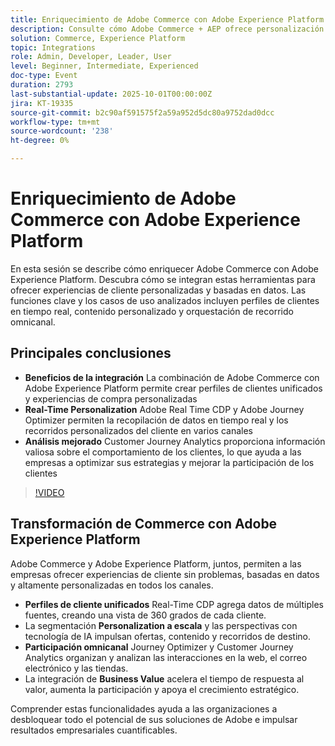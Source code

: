 ```yaml
---
title: Enriquecimiento de Adobe Commerce con Adobe Experience Platform
description: Consulte cómo Adobe Commerce + AEP ofrece personalización en tiempo real, perfiles unificados y recorridos omnicanal con tecnología de análisis avanzado.
solution: Commerce, Experience Platform
topic: Integrations
role: Admin, Developer, Leader, User
level: Beginner, Intermediate, Experienced
doc-type: Event
duration: 2793
last-substantial-update: 2025-10-01T00:00:00Z
jira: KT-19335
source-git-commit: b2c90af591575f2a59a952d5dc80a9752dad0dcc
workflow-type: tm+mt
source-wordcount: '238'
ht-degree: 0%

---
```



# Enriquecimiento de Adobe Commerce con Adobe Experience Platform

En esta sesión se describe cómo enriquecer Adobe Commerce con Adobe Experience Platform. Descubra cómo se integran estas herramientas para ofrecer experiencias de cliente personalizadas y basadas en datos. Las funciones clave y los casos de uso analizados incluyen perfiles de clientes en tiempo real, contenido personalizado y orquestación de recorrido omnicanal.

## Principales conclusiones

* **Beneficios de la integración** La combinación de Adobe Commerce con Adobe Experience Platform permite crear perfiles de clientes unificados y experiencias de compra personalizadas
* **Real-Time Personalization** Adobe Real Time CDP y Adobe Journey Optimizer permiten la recopilación de datos en tiempo real y los recorridos personalizados del cliente en varios canales
* **Análisis mejorado** Customer Journey Analytics proporciona información valiosa sobre el comportamiento de los clientes, lo que ayuda a las empresas a optimizar sus estrategias y mejorar la participación de los clientes

>[!VIDEO](https://video.tv.adobe.com/v/3475428/?learn=on&enablevpops)

## Transformación de Commerce con Adobe Experience Platform

Adobe Commerce y Adobe Experience Platform, juntos, permiten a las empresas ofrecer experiencias de cliente sin problemas, basadas en datos y altamente personalizadas en todos los canales.

* **Perfiles de cliente unificados** Real-Time CDP agrega datos de múltiples fuentes, creando una vista de 360 grados de cada cliente.
* La segmentación **Personalization a escala** y las perspectivas con tecnología de IA impulsan ofertas, contenido y recorridos de destino.
* **Participación omnicanal** Journey Optimizer y Customer Journey Analytics organizan y analizan las interacciones en la web, el correo electrónico y las tiendas.
* La integración de **Business Value** acelera el tiempo de respuesta al valor, aumenta la participación y apoya el crecimiento estratégico.

Comprender estas funcionalidades ayuda a las organizaciones a desbloquear todo el potencial de sus soluciones de Adobe e impulsar resultados empresariales cuantificables.
